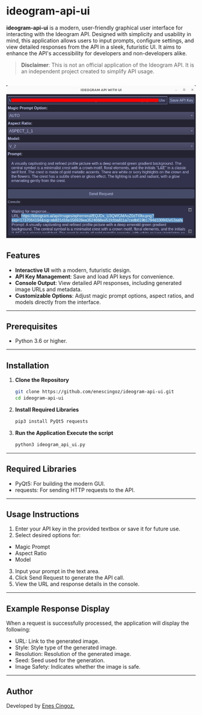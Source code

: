 # ideogram-api-ui

**ideogram-api-ui** is a modern, user-friendly graphical user interface for interacting with the Ideogram API. Designed with simplicity and usability in mind, this application allows users to input prompts, configure settings, and view detailed responses from the API in a sleek, futuristic UI. It aims to enhance the API's accessibility for developers and non-developers alike.

> **Disclaimer**: This is not an official application of the Ideogram API. It is an independent project created to simplify API usage.


![IDEOGRAM-API-UI](img/ideogram_api_ui.jpg)
---

## Features
- **Interactive UI** with a modern, futuristic design.
- **API Key Management**: Save and load API keys for convenience.
- **Console Output**: View detailed API responses, including generated image URLs and metadata.
- **Customizable Options**: Adjust magic prompt options, aspect ratios, and models directly from the interface.

---

## Prerequisites
- Python 3.6 or higher.

---

## Installation

1. **Clone the Repository**
   ```bash
   git clone https://github.com/enescingoz/ideogram-api-ui.git
   cd ideogram-api-ui
   ```

2. **Install Required Libraries**
   ```bash
   pip3 install PyQt5 requests
   ```

3. **Run the Application Execute the script**
   ```bash
   python3 ideogram_api_ui.py
   ```
---
## Required Libraries
- PyQt5: For building the modern GUI.
- requests: For sending HTTP requests to the API.
---
## Usage Instructions
1. Enter your API key in the provided textbox or save it for future use.
2. Select desired options for:
- Magic Prompt
- Aspect Ratio
- Model
3. Input your prompt in the text area.
4. Click Send Request to generate the API call.
5. View the URL and response details in the console.

---
## Example Response Display
When a request is successfully processed, the application will display the following:

- URL: Link to the generated image.
- Style: Style type of the generated image.
- Resolution: Resolution of the generated image.
- Seed: Seed used for the generation.
- Image Safety: Indicates whether the image is safe.
---

## Author
Developed by [Enes Cingoz.](https://github.com/enescingoz)